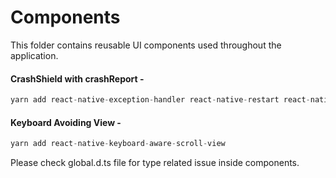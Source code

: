 # Components

This folder contains reusable UI components used throughout the application.


#### CrashShield with crashReport -
```javascript
yarn add react-native-exception-handler react-native-restart react-native-network-logger
```
#### Keyboard Avoiding View -
```javascript
yarn add react-native-keyboard-aware-scroll-view
```


Please check global.d.ts file for type related issue inside components.


